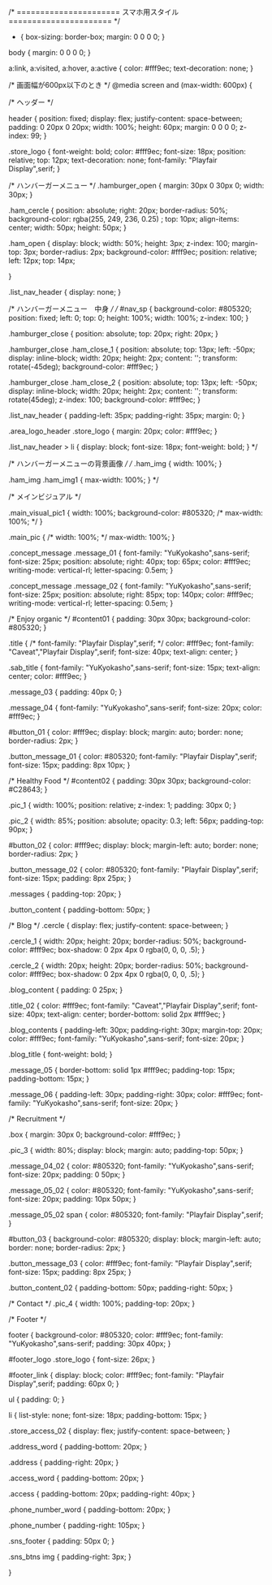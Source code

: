 /* ======================
      スマホ用スタイル 
 ====================== */

  * {
    box-sizing: border-box;
    margin: 0 0 0 0;
  }

  body {
    margin: 0 0 0 0;
  }

  a:link, a:visited, a:hover, a:active {
    color: #fff9ec;
    text-decoration: none;
  }

 /* 画面幅が600px以下のとき */
 @media screen and (max-width: 600px) {

  /* ヘッダー */

  header {
    position: fixed;
    display: flex;
    justify-content: space-between;
    padding: 0 20px 0 20px;
    width: 100%;
    height: 60px;
    margin: 0 0 0 0;
    z-index: 99;
   }

   .store_logo {
    font-weight: bold;
    color: #fff9ec;
    font-size: 18px;
    position: relative;
    top: 12px;
    text-decoration: none;
    font-family: "Playfair Display",serif;
   }

   /* ハンバーガーメニュー */
   .hamburger_open {
    margin: 30px 0 30px 0;
    width: 30px;
   }

   .ham_cercle {
    position: absolute;
    right: 20px;
    border-radius: 50%;
    background-color: rgba(255, 249, 236, 0.25) ;
    top: 10px;
    align-items: center;
    width: 50px;
    height: 50px;
   }

   .ham_open {
    display: block;
    width: 50%;
    height: 3px;
    z-index: 100;
    margin-top: 3px;
    border-radius: 2px;
    background-color: #fff9ec;
    position: relative;
    left: 12px;
    top: 14px;

  }

  .list_nav_header {
    display: none;
  }

  /* ハンバーガーメニュー　中身 */
  /* #nav_sp {
    background-color: #805320;
    position: fixed;
    left: 0;
    top: 0;
    height: 100%;
    width: 100%;
    z-index: 100;
  }

  .hamburger_close {
    position: absolute;
    top: 20px;
    right: 20px;
  }

  .hamburger_close .ham_close_1 {
    position: absolute;
    top: 13px;
    left: -50px;
    display: inline-block;
    width: 20px;
    height: 2px;
    content: '';
    transform: rotate(-45deg);
    background-color: #fff9ec;
  }

  .hamburger_close .ham_close_2 {
    position: absolute;
    top: 13px;
    left: -50px;
    display: inline-block;
    width: 20px;
    height: 2px;
    content: '';
    transform: rotate(45deg);
    z-index: 100;
    background-color: #fff9ec;
  }

  .list_nav_header {
    padding-left: 35px;
    padding-right: 35px;
    margin: 0;
  }

  .area_logo_header .store_logo {
    margin: 20px;
    color: #fff9ec;
  }

  .list_nav_header > li {
    display: block;
    font-size: 18px;
    font-weight: bold;
  } */

  /* ハンバーガーメニューの背景画像 */
  /* .ham_img {
    width: 100%;
  }

  .ham_img .ham_img1 {
    max-width: 100%;
  } */

  /* メインビジュアル */

  .main_visual_pic1 {
    width: 100%;
    background-color: #805320;
    /* max-width: 100%; */
  }

  .main_pic {
    /* width: 100%; */
    max-width: 100%;
  }

  .concept_message .message_01 {
    font-family: "YuKyokasho",sans-serif;
    font-size: 25px;
    position: absolute;
    right: 40px;
    top: 65px;
    color: #fff9ec;
    writing-mode: vertical-rl;
    letter-spacing: 0.5em;
  }

  .concept_message .message_02 {
    font-family: "YuKyokasho",sans-serif;
    font-size: 25px;
    position: absolute;
    right: 85px;
    top: 140px;
    color: #fff9ec;
    writing-mode: vertical-rl;
    letter-spacing: 0.5em;
  }

  /* Enjoy organic */
  #content01 {
    padding: 30px 30px;
    background-color: #805320;
  }

  .title {
    /* font-family: "Playfair Display",serif; */
    color: #fff9ec;
    font-family: "Caveat","Playfair Display",serif;
    font-size: 40px;
    text-align: center;
  }

  .sab_title {
    font-family: "YuKyokasho",sans-serif;
    font-size: 15px;
    text-align: center;
    color: #fff9ec;
  }

  .message_03 {
    padding: 40px 0;
  }

  .message_04 {
    font-family: "YuKyokasho",sans-serif;
    font-size: 20px;
    color: #fff9ec;
  }

  #button_01 {
    color: #fff9ec;
    display: block;
    margin: auto;
    border: none;
    border-radius: 2px;
  }

  .button_message_01 {
    color: #805320;
    font-family: "Playfair Display",serif;
    font-size: 15px;
    padding: 8px 10px;
  }

  /* Healthy Food */
  #content02 {
    padding: 30px 30px;
    background-color: #C28643;
  }

  .pic_1 {
    width: 100%;
    position: relative;
    z-index: 1;
    padding: 30px 0;
  }

  .pic_2 {
    width: 85%;
    position: absolute;
    opacity: 0.3;
    left: 56px;
    padding-top: 90px;
  }

  #button_02 {
    color: #fff9ec;
    display: block;
    margin-left: auto;
    border: none;
    border-radius: 2px;
  }

  .button_message_02 {
    color: #805320;
    font-family: "Playfair Display",serif;
    font-size: 15px;
    padding: 8px 25px;
  }

  .messages {
    padding-top: 20px;
  }

  .button_content {
    padding-bottom: 50px;
  }

  /* Blog */
  .cercle {
    display: flex;
    justify-content: space-between;
  }

  .cercle_1 {
    width: 20px;
    height: 20px;
    border-radius: 50%;
    background-color: #fff9ec;
    box-shadow: 0 2px 4px 0 rgba(0, 0, 0, .5);
  }

  .cercle_2 {
    width: 20px;
    height: 20px;
    border-radius: 50%;
    background-color: #fff9ec;
    box-shadow: 0 2px 4px 0 rgba(0, 0, 0, .5);
  }

  .blog_content {
    padding: 0 25px;
  }

  .title_02 {
    color: #fff9ec;
    font-family: "Caveat","Playfair Display",serif;
    font-size: 40px;
    text-align: center;
    border-bottom: solid 2px #fff9ec;
  }

  .blog_contents {
    padding-left: 30px;
    padding-right: 30px;
    margin-top: 20px;
    color: #fff9ec;
    font-family: "YuKyokasho",sans-serif;
    font-size: 20px;
  }

  .blog_title {
    font-weight: bold;
  }

  .message_05 {
    border-bottom: solid 1px #fff9ec;
    padding-top: 15px;
    padding-bottom: 15px;
  }

  .message_06 {
    padding-left: 30px;
    padding-right: 30px;
    color: #fff9ec;
    font-family: "YuKyokasho",sans-serif;
    font-size: 20px;
  }

  /* Recruitment */

  .box {
    margin: 30px 0;
    background-color: #fff9ec;
  }

  .pic_3 {
    width: 80%;
    display: block;
    margin: auto;
    padding-top: 50px;
  }

  .message_04_02 {
    color: #805320;
    font-family: "YuKyokasho",sans-serif;
    font-size: 20px;
    padding: 0 50px;
  }

  .message_05_02 {
    color: #805320;
    font-family: "YuKyokasho",sans-serif;
    font-size: 20px;
    padding: 10px 50px;
  }

  .message_05_02 span {
    color: #805320;
    font-family: "Playfair Display",serif;
  }

  #button_03 {
    background-color: #805320;
    display: block;
    margin-left: auto;
    border: none;
    border-radius: 2px;
  }

  .button_message_03 {
    color: #fff9ec;
    font-family: "Playfair Display",serif;
    font-size: 15px;
    padding: 8px 25px;
  }

  .button_content_02 {
    padding-bottom: 50px;
    padding-right: 50px;
  }

  /* Contact */
  .pic_4 {
    width: 100%;
    padding-top: 20px;
  }

  /* Footer */

  footer {
    background-color: #805320;
    color: #fff9ec;
    font-family: "YuKyokasho",sans-serif;
    padding: 30px 40px;
  }

  #footer_logo .store_logo {
    font-size: 26px;
  }

  #footer_link {
    display: block;
    color: #fff9ec;
    font-family: "Playfair Display",serif;
    padding: 60px 0;
  }

  ul {
    padding: 0;
  }

  li {
    list-style: none;
    font-size: 18px;
    padding-bottom: 15px;
  }

  .store_access_02 {
    display: flex;
    justify-content: space-between;
  }

  .address_word {
    padding-bottom: 20px;
  }

  .address {
    padding-right: 20px;
  }
  
  .access_word {
    padding-bottom: 20px;
  }

  .access {
    padding-bottom: 20px;
    padding-right: 40px;
  }

  .phone_number_word {
    padding-bottom: 20px;
  }

  .phone_number {
    padding-right: 105px;
  }

  .sns_footer {
    padding: 50px 0;
  }

  .sns_btns img {
    padding-right: 3px;
  }

 }

